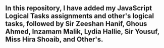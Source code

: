 ## In this repository, I have added my JavaScript Logical Tasks assignments and other's logical tasks, followed by Sir Zeeshan Hanif, Ghous Ahmed, Inzamam Malik, Lydia Hallie, Sir Yousuf, Miss Hira Shoaib, and Other's.
